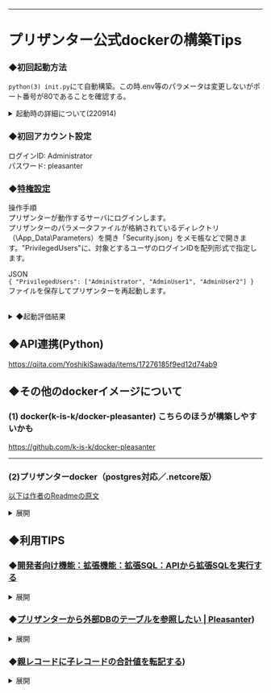 
-------------------------------------
# プリザンター公式dockerの構築Tips
### ◆初回起動方法
`python(3) init.py`にて自動構築。この時.env等のパラメータは変更しないがポート番号が80であることを確認する。<br>
<details><summary>起動時の詳細について(220914)</summary><div>

環境ファイル”.env”は変更せずPython3 init.pyで先ず構築できることを確認。Postgreのポート5432が当たる場合は.env内容を一旦5432以外にしてinit.pyを実行。<br>
このときdotnetだけエラーを吐く状態で構築完了したらpls-baseコンテナに入って<br>
Linux版
`
Implem.Pleasanter/App_Data/Parameter/Rds.json
` 
<br>Windows版
`
C:¥inetpub¥wwwroot¥pleasanter¥App_Data¥Parameters
` 
<br>内にあるPostgresqlポートが先の.envに設定した値になっているので5432に変更する。
```
 {
        "Dbms": "PostgreSQL",
        "Provider": "Local",
        "TimeZoneInfo": "Tokyo Standard Time",
        "SaConnectionString":"Server=postgres-db;Port=5432;Database=postgres;UID=postgres;PWD=mypass-abc",
        "OwnerConnectionString":"Server=postgres-db;Port=5432;Database=#ServiceName#;UID=#ServiceName#_Owner;PWD=SetAdminsPWD","UserCon
nectionString":"Server=postgres-db;Port=5432;Database=#ServiceName#;UID=#ServiceName#_User;PWD=SetUsersPWD",
        "SqlCommandTimeOut": 600,
        "MinimumTime": 3,
        "DeadlockRetryCount": 4,
        "DeadlockRetryInterval": 1000,
        "DisableIndexChangeDetection": false
 }
```
5432に変更後は
```
dotnet /web/pleasanter/Implem.CodeDefiner/Implem.CodeDefiner.NetCore.dll _rds
```
を実行しエラーが出ない事を確認。その後<br>
Linux版　(Windows版はIIS再起動)
`
systemctl daemon-reload && systemctl restart pleasanter
`
でサービスを再起動しWebにアクセス出来れば完了。<br>
Plesanter自体は80ポートを使用するようなのでapache2とか動いてたら止めないとpleasanterのポートを変更してても到達できない。<br>
</div></details>

### ◆初回アカウント設定
ログインID:  Administrator<br>
パスワード: pleasanter

### ◆[特権設定](https://pleasanter.org/manual/user-management-privileged-users)
操作手順<br> プリザンターが動作するサーバにログインします。<br> プリザンターのパラメータファイルが格納されているディレクトリ（\App_Data\Parameters）を開き「Security.json」をメモ帳などで開きます。"PrivilegedUsers"に、対象とするユーザのログインIDを配列形式で指定します。<br>

JSON<br> ` { "PrivilegedUsers": ["Administrator", "AdminUser1", "AdminUser2"] } ` <br> ファイルを保存してプリザンターを再起動します。<br><br>

<details><summary>◆起動評価結果<br></summary><div>
KHB07334用にコミットしたものをdockerhubに登録し、それに合わせてdocker-compose.ymlを修正。
(プロキシ内構築軽減とbuildで構築している場合時間が立つとVersionの整合性が合わなくなり起動に失敗するリスクを回避するため)<br>

→  〇  wsl(v2)単独環境上では起動確認。メッセージ通りのURLで起動可。<br>

→  〇  VirtualBox環境では起動Webはvirtualbox上Dockerの場合ゲストOSのIPである　http://10.0.2.15:8080/　(nginx.conf　にて設定確認) <br> 

→ ×  会社プロキシ＋Ubuntu18の環境ではスクリプト完了せず。<br>

→ ◎ (220914)37Ubuntu18
</div></details>

## ◆API連携(Python)
https://qiita.com/YoshikiSawada/items/17276185f9ed12d74ab9

## ◆その他のdockerイメージについて

### (1) docker(k-is-k/docker-pleasanter) こちらのほうが構築しやすいかも
https://github.com/k-is-k/docker-pleasanter

-----
### (2)プリザンターdocker（postgres対応／.netcore版）<br>
[以下は作者のReadmeの原文](https://github.com/twintee/pleasanter-docker)
<details><summary>展開</summary><div>
 
Postgres対応版.netcoreプリザンターのdocker構築用Dockerfileとdocker-compose.ymlその他諸々。  
コマンドで動くようにしたかったのとDockerfileに可能な限り詰め込んで作業を軽減してみた。  
公式プリザンターzipの内容で動作変わるのが嫌だったのでリポジトリに含めたのがアレ。  

#### 参考にしたページ
https://qiita.com/ta24toy27/items/986b3057e08f3da2fc06

#### 検証済み環境
- ubuntu :18.*

#### 準備

- `./.env`を編集して設定変更
 ```
    - DISTRIBUTION: pleasanterコンテナのベースOS(cent -> centos7, deb -> buster-slim)
    - TZ: タイムゾーン
    - POSTGRES_PORT: postgresqlの公開ポート
    - POSTGRES_PASSWORD: postgresqlユーザーのパスワード
    - POSTGRES_MEM: postgresql使用メモリ
    - PLS_PORT: プリザンター用ポート=8080
    - PLS_MEM: プリザンター使用メモリ
```
- pythonコマンド実行
`python3 ./init.py`
    1. `initialize container? (y/*):` 処理開始なら `y[enter]`
    1. `initialize volumes? (y/*):` コンテナ削除時にボリューム削除するなら `y[enter]`
    1. `rebuild image? (y/*) :` docker imageの再構成したいときは `y[enter]`  
※5分程度かかる
    1. `make container? (y/*) :` コンテナを作成するなら `y[enter]`  
- 正常終了時の出力にローカルIP込みのURLが含まれるが、osにより取得されるipが変わる？為参考までに
</div></details>

## ◆利用TIPS
### ◆[開発者向け機能：拡張機能：拡張SQL：APIから拡張SQLを実行する](https://pleasanter.org/manual/extended-sql-api)
<details><summary>展開</summary><div>

#### 概要
「[API](https://pleasanter.org/manual/api)」と「[拡張SQL](https://pleasanter.org/manual/extended-sql)」を組み合わせてデータベースから直接データを取得したり更新したりすることができます。

#### 注意事項
1.  誤って使用するとプリザンターが利用できなくなったり、データが壊れたりする可能性がありますので、十分なテストを行った上でご利用ください。
2.  APIキーやセッションによるログイン確認は行いますが、テーブルへの権限チェックなどが行われないため、SQLの中で実施する必要があります。
#### 制限事項
1.  拡張SQLのJSONファイルやSQLファイルを更新した後は「アプリケーションを再起動」するまで反映しません。
2.  セキュリティ上の理由により拡張SQLはWeb画面から設定できません。

#### 事前準備
APIの操作を行う前に[APIキーの作成](https://pleasanter.org/manual/api-key)を実施してください。
.jsonファイルにて以下の2項目は必須項目となります。
|パラメータ名 |値の例 |説明 |
|--|--|--|
|Name|例) Sample|APIから実行させる際の名前を設定します。|
|Api|例) true|trueの場合APIからの実行を許可します。|

CommandTextに直接SQL文を記載できますが、SQL文が長文になる場合など、ファイルを分けることが可能です。 その場合のファイル名は以下の画像のように、.jsonファイルと同名.sqlとしてください。  
例)  
APItoSQL.json　←定義ファイル  
APItoSQL.json.sql　←SQL文

![image](https://pleasanter.org/binaries/2d01585929d44f339937c9873ba5293e)

#### URL
下記のURLを使用します。 HTTPメソッドはPOSTです。  
http://{servername}/pleasanter/api/extended/sql  
"http://{servername}/pleasanter" の部分は、適宜、環境に合わせて編集してください。

#### リクエスト
下記例のようにParamsに入れたパラメータは@RefIDのように拡張SQLに渡すパラメータとして使用することができます。 標準で用意されている@_Uなどのパラメータも使用できます。

```json
{
    "ApiVersion": 1.1,
    "ApiKey": "XXXXXXXXXX...",
    "Name": "Sample",
     "Params": {
        "RefID": 1
    }
}
```

#### JSONファイル

APItoSQL.json

```json
{
    "Name": "Sample",
    "Api": true
}
```

#### SQL文(外部ファイル)

APItoSQL.json.sql

```sql
SELECT [ReferenceId]
      ,[DeptId]
      ,[GroupId]
      ,[UserId]
      ,[Ver]
      ,[PermissionType]
  FROM [Implem.Pleasanter].[dbo].[Permissions]
  WHERE [ReferenceId]=@RefID

```

#### レスポンス

テーブル内にはレコードの配列があり、レコード内はKey, ValueのHashでカラム名と値が入ってきます。

```json
{
    "StatusCode": 200,
    "Response": {
        "Data": {
            "Table": [
                {
                    "ReferenceId": 1,
                    "DeptId": 0,
                    "GroupId": 0,
                    "UserId": 1,
                    "Ver": 1,
                    "PermissionType": 511
                },
                {
                    "ReferenceId": 1,
                    "DeptId": 0,
                    "GroupId": 0,
                    "UserId": 9,
                    "Ver": 1,
                    "PermissionType": 31
                },
                {
                    "ReferenceId": 1,
                    "DeptId": 0,
                    "GroupId": 0,
                    "UserId": 10,
                    "Ver": 1,
                    "PermissionType": 31
                },
                {
                    "ReferenceId": 1,
                    "DeptId": 0,
                    "GroupId": 1,
                    "UserId": 0,
                    "Ver": 1,
                    "PermissionType": 511
                }
            ]
        }
    }
}
```
複数のテーブルから値を取得した場合は以下のようなレスポンスとなります。  
Response.Data.Table （1つめのテーブル）  
Response.Data.Table1 （2つめのテーブル）  
Response.Data.Table2 （3つめのテーブル）
</div>
</details>

### ◆[プリザンターから外部DBのテーブルを参照したい | Pleasanter](https://pleasanter.org/manual/faq-link-server))
<details><summary>展開</summary><div>

#### 概要

「[拡張SQL](https://pleasanter.org/manual/extended-sql)」の「OnSelectingColumn」を使用しプリザンターから外部DBのテーブルを参照するサンプルコードです。参照したい外部DBをSQL Serverの「リンクサーバー」機能を使って参照します。

#### 前提条件

1.  事前にリンクサーバの設定が完了している必要があります。

#### 説明

プリザンターから参照する外部DBのテーブル例です。
| id |氏名|年齢|
|--|--|--|
|1|ユーザー1|21|
1.  プリザンターのテーブルの分類Aに外部DBテーブルの id が格納されていることとします。
2.  外部DBテーブルの 年齢 をプリザンターの 分類Z に表示します。

#### 操作手順

##### テーブルの設定

1.  プリザンターを開き、テーブルを作成してください。
2.  「[テーブルの管理](https://pleasanter.org/manual/table-management)」を開き「[一覧](https://pleasanter.org/manual/table-management-grid)」タブと「[エディタ](https://pleasanter.org/manual/table-editor)」タブで「分類Z」を有効化してください。
3.  対象となるテーブルのサイトIDをメモしてください。

##### 拡張SQLの設定

1.  後述のJSONファイル例を LinkSever.json として保存してください
    
    -   保存先は以下の通りです。
    -   C:\web\pleasanter\Implem.Pleasanter\App_Data\Parameters\ExtendedSqls\LinkServer.json
2.  SiteIdList をメモしたサイトIDに変更してください。
    
3.  CommandText のSQLのFROM句: [リンクサーバー名].[DB名].[スキーマ名].[テーブル名] [照合順序]は設定したいリンクサーバーと、参照したいテーブル名に変更してください。
    
4.  プリザンターを再起動してください。
    

##### JSON(LinkServer.json)

```
{
    "Name": "LinkServerTest",
    "Description": "LinkServerTest",
    "SiteIdList": [xxx],
    "ColumnList": ["ClassZ"],
    "OnSelectingColumn": true,
    "CommandText": "(select age from [LINKSERVER].[postgres].[public].[staff] where id = Results.ClassA COLLATE Japanese_CI_AS)"
}
```
</div></details>

### ◆[親レコードに子レコードの合計値を転記する](https://implem.co.jp/2017/03/31/894/))
<details><summary>展開</summary><div>

今回は、親のチケットに子のチケットの数値をサマライズするサマリ機能について紹介します。<br>
#### 仕入の合計値を表示させよう
例えば、商談と仕入のような親子関係のデータがあります。この場合、一つの商談に対して複数の仕入れが発生します。その際に、商談では仕入の合計金額を管理したいですよね。それではやり方を見ていきましょう。<br>

[![仕入の合計値を表示させよう](https://implem.co.jp/img/archive/20170330_894_1-1.gif)](https://implem.co.jp/img/archive/20170330_894_1-1.gif)  

#### サマリ機能の設定方法
下記の図はサマリのイメージです。商談サイトと仕入サイトの2つのサイト間で親子関係が設定されています。<br>

[![サマリのイメージ](https://implem.co.jp/img/archive/1fb19bafa0370fb55332346ca247d16e-1.png)](https://implem.co.jp/img/archive/1fb19bafa0370fb55332346ca247d16e-1.png) 

サマリの設定は、子サイト側の仕入れで行います。設定は下記の動画のとおりです。<br>

[![サマリ機能の設定方法](https://implem.co.jp/img/archive/20170330_894_2.gif)](https://implem.co.jp/img/archive/20170330_894_2.gif)

#### サマリの種別
サマリの種別は下記の5種類です。業務の内容に応じて選択して下さい。<br>

|件数|チケットの件数|
|--|--|
|合計|サマリ項目で指定した数値フィールドの合計値|
|平均|サマリ項目で指定したの数値フィールドの平均値|
|最小|サマリ項目で指定したの数値フィールドの最小値|
|最大|サマリ項目で指定したの数値フィールドの最大値|
 
サマライズ機能は下記のような業務で活用できます。  

|業務の例|親|子|
|--|--|--|
|プロジェクト管理|WBS(工数合計)|工数(時間)|
|在庫管理|在庫(入庫合計)|入庫(個数)|
|ヘルプデスク|製品(問合せ件数)|問合せ|

 ##### 関連する記事
[リンク機能でタスクと課題を紐づけて管理](https://implem.co.jp/2017/03/30/848/)
</div></details>
